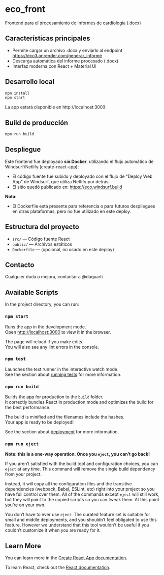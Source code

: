 # eco_front

Frontend para el procesamiento de informes de cardiología (.docx)

## Características principales
- Permite cargar un archivo .docx y enviarlo al endpoint https://eco3.onrender.com/generar_informe
- Descarga automática del informe procesado (.docx)
- Interfaz moderna con React + Material UI

## Desarrollo local

```sh
npm install
npm start
```

La app estará disponible en http://localhost:3000

## Build de producción

```sh
npm run build
```

## Despliegue

Este frontend fue deployado **sin Docker**, utilizando el flujo automático de Windsurf/Netlify (create-react-app):
- El código fuente fue subido y deployado con el flujo de "Deploy Web App" de Windsurf, que utiliza Netlify por detrás.
- El sitio quedó publicado en: https://eco.windsurf.build

**Nota:**
- El Dockerfile está presente para referencia o para futuros despliegues en otras plataformas, pero no fue utilizado en este deploy.

## Estructura del proyecto
- `src/` — Código fuente React
- `public/` — Archivos estáticos
- `Dockerfile` — (opcional, no usado en este deploy)

## Contacto
Cualquier duda o mejora, contactar a @daquarti

## Available Scripts

In the project directory, you can run:

### `npm start`

Runs the app in the development mode.\
Open [http://localhost:3000](http://localhost:3000) to view it in the browser.

The page will reload if you make edits.\
You will also see any lint errors in the console.

### `npm test`

Launches the test runner in the interactive watch mode.\
See the section about [running tests](https://facebook.github.io/create-react-app/docs/running-tests) for more information.

### `npm run build`

Builds the app for production to the `build` folder.\
It correctly bundles React in production mode and optimizes the build for the best performance.

The build is minified and the filenames include the hashes.\
Your app is ready to be deployed!

See the section about [deployment](https://facebook.github.io/create-react-app/docs/deployment) for more information.

### `npm run eject`

**Note: this is a one-way operation. Once you `eject`, you can’t go back!**

If you aren’t satisfied with the build tool and configuration choices, you can `eject` at any time. This command will remove the single build dependency from your project.

Instead, it will copy all the configuration files and the transitive dependencies (webpack, Babel, ESLint, etc) right into your project so you have full control over them. All of the commands except `eject` will still work, but they will point to the copied scripts so you can tweak them. At this point you’re on your own.

You don’t have to ever use `eject`. The curated feature set is suitable for small and middle deployments, and you shouldn’t feel obligated to use this feature. However we understand that this tool wouldn’t be useful if you couldn’t customize it when you are ready for it.

## Learn More

You can learn more in the [Create React App documentation](https://facebook.github.io/create-react-app/docs/getting-started).

To learn React, check out the [React documentation](https://reactjs.org/).
